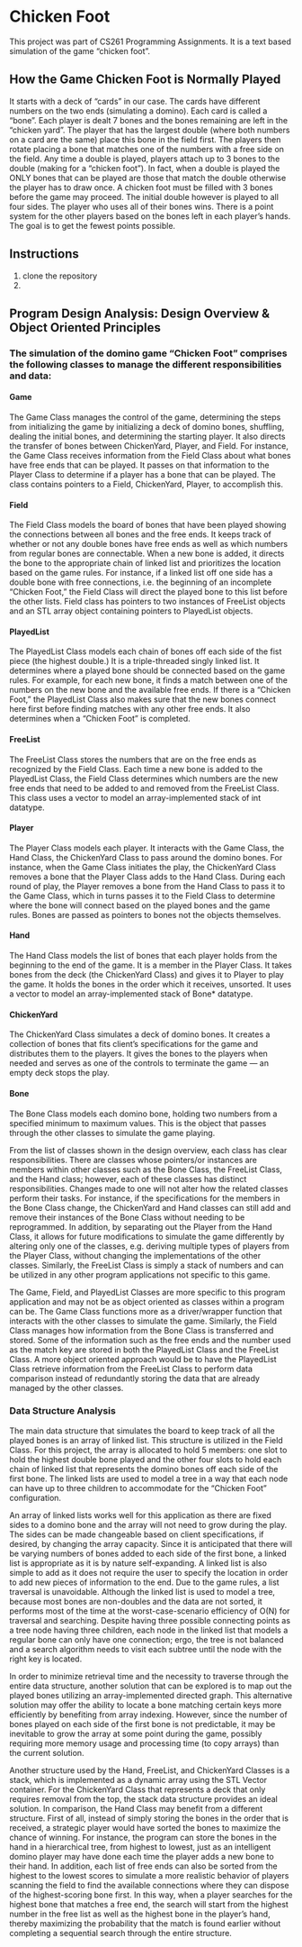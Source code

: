 # Chicken Foot
This project was part of CS261 Programming Assignments. It is a text based simulation of the game “chicken foot”.  

## How the Game Chicken Foot is Normally Played
It starts with a deck of “cards” in our case. The cards have different numbers on the two ends (simulating a domino). Each card is called a “bone”. Each player is dealt 7 bones and the bones remaining are left in the “chicken yard”. The player that has the largest double (where both numbers on a card are the same) place this bone in the field first. The players then rotate placing a bone that matches one of the numbers with a free side on the field. Any time a double is played, players attach up to 3 bones to the double (making for a “chicken foot”). In fact, when a double is played the ONLY bones that can be played are those that match the double otherwise the player has to draw once. A chicken foot must be filled with 3 bones before the game may proceed. The initial double however is played to all four sides. The player who uses all of their bones wins. There is a point system for the other players based on the bones left in each player’s hands. The goal is to get the fewest points possible.

## Instructions

1. clone the repository
2. 

## Program Design Analysis: Design Overview & Object Oriented Principles

### The simulation of the domino game “Chicken Foot” comprises the following classes to manage the different responsibilities and data:

#### Game

The Game Class manages the control of the game, determining the steps from initializing the game by initializing a deck of domino bones, shuffling, dealing the initial bones, and determining the starting player. It also directs the transfer of bones between ChickenYard, Player, and Field. For instance, the Game Class receives information from the Field Class about what bones have free ends that can be played. It passes on that information to the Player Class to determine if a player has a bone that can be played. The class contains pointers to a Field, ChickenYard, Player, to accomplish this.

#### Field
The Field Class models the board of bones that have been played showing the connections between all bones and the free ends. It keeps track of whether or not any double bones have free ends as well as which numbers from regular bones are connectable. When a new bone is added, it directs the bone to the appropriate chain of linked list and prioritizes the location based on the game rules. For instance, if a linked list off one side has a double bone with free connections, i.e. the beginning of an incomplete “Chicken Foot,” the Field Class will direct the played bone to this list before the other lists. Field class has pointers to two instances of FreeList objects and an STL array object containing pointers to PlayedList objects.

#### PlayedList

The PlayedList Class models each chain of bones off each side of the fist piece (the highest double.) It is a triple-threaded singly linked list. It determines where a played bone should be connected based on the game rules. For example, for each new bone, it finds a match between one of the numbers on the new bone and the available free ends. If there is a “Chicken Foot,” the PlayedList Class also makes sure that the new bones connect here first before finding matches with any other free ends. It also determines when a “Chicken Foot” is completed.

#### FreeList
The FreeList Class stores the numbers that are on the free ends as recognized by the Field Class. Each time a new bone is added to the PlayedList Class, the Field Class determines which numbers are the new free ends that need to be added to and removed from the FreeList Class. This class uses a vector to model an array-implemented stack of int datatype. 

#### Player
The Player Class models each player. It interacts with the Game Class, the Hand Class, the ChickenYard Class to pass around the domino bones. For instance, when the Game Class initiates the play, the ChickenYard Class removes a bone that the Player Class adds to the Hand Class. During each round of play, the Player removes a bone from the Hand Class to pass it to the Game Class, which in turns passes it to the Field Class to determine where the bone will connect based on the played bones and the game rules. Bones are passed as pointers to bones not the objects themselves.

#### Hand
The Hand Class models the list of bones that each player holds from the beginning to the end of the game. It is a member in the Player Class. It takes bones from the deck (the ChickenYard Class) and gives it to Player to play the game. It holds the bones in the order which it receives, unsorted. It uses a vector to model an array-implemented stack of Bone* datatype.

#### ChickenYard
The ChickenYard Class simulates a deck of domino bones. It creates a collection of bones that fits client’s specifications for the game and distributes them to the players. It gives the bones to the players when needed and serves as one of the controls to terminate the game — an empty deck stops the play. 

#### Bone
The Bone Class models each domino bone, holding two numbers from a specified minimum to maximum values. This is the object that passes through the other classes to simulate the game playing.

From the list of classes shown in the design overview, each class has clear responsibilities. There are classes whose pointers/or instances are members within other classes such as the Bone Class, the FreeList Class, and the Hand class; however, each of these classes has distinct responsibilities. Changes made to one will not alter how the related classes perform their tasks. For instance, if the specifications for the members in the Bone Class change, the ChickenYard and Hand classes can still add and remove their instances of the Bone Class without needing to be reprogrammed. In addition, by separating out the Player from the Hand Class, it allows for future modifications to simulate the game differently by altering only one of the classes, e.g. deriving multiple types of players from the Player Class, without changing the implementations of the other classes. Similarly, the FreeList Class is simply a stack of numbers and can be utilized in any other program applications not specific to this game. 

The Game, Field, and PlayedList Classes are more specific to this program application and may not be as object oriented as classes within a program can be. The Game Class functions more as a driver/wrapper function that interacts with the other classes to simulate the game. Similarly, the Field Class manages how information from the Bone Class is transferred and stored. Some of the information such as the free ends and the number used as the match key are stored in both the PlayedList Class and the FreeList Class. A more object oriented approach would be to have the PlayedList Class retrieve information from the FreeList Class to perform data comparison instead of redundantly storing the data that are already managed by the other classes. 

### Data Structure Analysis
	
The main data structure that simulates the board to keep track of all the played bones is an array of linked list. This structure is utilized in the Field Class. For this project, the array is allocated to hold 5 members: one slot to hold the highest double bone played and the other four slots to hold each chain of linked list that represents the domino bones off each side of the first bone. The linked lists are used to model a tree in a way that each node can have up to three children to accommodate for the “Chicken Foot” configuration.  

An array of linked lists works well for this application as there are fixed sides to a domino bone and the array will not need to grow during the play. The sides can be made changeable based on client specifications, if desired, by changing the array capacity. Since it is anticipated that there will be varying numbers of bones added to each side of the first bone, a linked list is appropriate as it is by nature self-expanding. A linked list is also simple to add as it does not require the user to specify the location in order to add new pieces of information to the end. Due to the game rules, a list traversal is unavoidable. Although the linked list is used to model a tree, because most bones are non-doubles and the data are not sorted, it performs most of the time at the worst-case-scenario efficiency of O(N) for traversal and searching. Despite having three possible connecting points as a tree node having three children, each node in the linked list that models a regular bone can only have one connection; ergo, the tree is not balanced and a search algorithm needs to visit each subtree until the node with the right key is located.

In order to minimize retrieval time and the necessity to traverse through the entire data structure, another solution that can be explored is to map out the played bones utilizing an array-implemented directed graph. This alternative solution may offer the ability to locate a bone matching certain keys more efficiently by benefiting from array indexing. However, since the number of bones played on each side of the first bone is not predictable, it may be inevitable to grow the array at some point during the game, possibly requiring more memory usage and processing time (to copy arrays) than the current solution.

Another structure used by the Hand, FreeList, and ChickenYard Classes is a stack, which is implemented as a dynamic array using the STL Vector container. For the ChickenYard Class that represents a deck that only requires removal from the top, the stack data structure provides an ideal solution. In comparison, the Hand Class may benefit from a different structure. First of all, instead of simply storing the bones in the order that is received, a strategic player would have sorted the bones to maximize the chance of winning. For instance, the program can store the bones in the hand in a hierarchical tree, from highest to lowest, just as an intelligent domino player may have done each time the player adds a new bone to their hand. In addition, each list of free ends can also be sorted from the highest to the lowest scores to simulate a more realistic behavior of players scanning the field to find the available connections where they can dispose of the highest-scoring bone first. In this way, when a player searches for the highest bone that matches a free end, the search will start from the highest number in the free list as well as the highest bone in the player’s hand, thereby maximizing the probability that the match is found earlier without completing a sequential search through the entire structure.

